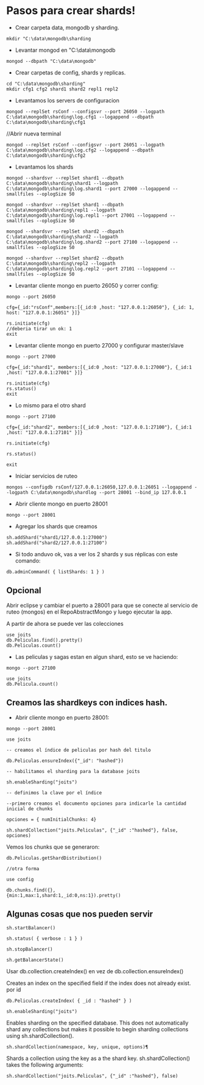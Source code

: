 # Pasos para crear shards!
* Crear carpeta data, mongodb y sharding.
```
mkdir "C:\data\mongodb\sharding
```
* Levantar mongod en "C:\data\mongodb
```
mongod --dbpath "C:\data\mongodb"
```
* Crear carpetas de config, shards y replicas.
```
cd "C:\data\mongodb\sharding"
mkdir cfg1 cfg2 shard1 shard2 repl1 repl2
 ```
 * Levantamos los servers de configuracion
 ```
mongod --replSet rsConf --configsvr --port 26050 --logpath C:\data\mongodb\sharding\log.cfg1 --logappend --dbpath C:\data\mongodb\sharding\cfg1
```
//Abrir nueva terminal
 ```
mongod --replSet rsConf --configsvr --port 26051 --logpath C:\data\mongodb\sharding\log.cfg2 --logappend --dbpath C:\data\mongodb\sharding\cfg2
```
* Levantamos los shards
```
mongod --shardsvr --replSet shard1 --dbpath C:\data\mongodb\sharding\shard1 --logpath C:\data\mongodb\sharding\log.shard1 --port 27000 --logappend --smallfiles --oplogSize 50

mongod --shardsvr --replSet shard1 --dbpath C:\data\mongodb\sharding\repl1 --logpath C:\data\mongodb\sharding\log.repl1 --port 27001 --logappend --smallfiles --oplogSize 50

mongod --shardsvr --replSet shard2 --dbpath C:\data\mongodb\sharding\shard2 --logpath C:\data\mongodb\sharding\log.shard2 --port 27100 --logappend --smallfiles --oplogSize 50

mongod --shardsvr --replSet shard2 --dbpath C:\data\mongodb\sharding\repl2 --logpath C:\data\mongodb\sharding\log.repl2 --port 27101 --logappend --smallfiles --oplogSize 50
```
* Levantar cliente mongo en puerto 26050 y correr config:
```
mongo --port 26050

cfg={_id:"rsConf",members:[{_id:0 ,host: "127.0.0.1:26050"}, {_id: 1, host: "127.0.0.1:26051" }]}

rs.initiate(cfg) 
//deberia tirar un ok: 1
exit
```
* Levantar cliente mongo en puerto 27000 y configurar master/slave
```
mongo --port 27000

cfg={_id:"shard1", members:[{_id:0 ,host: "127.0.0.1:27000"}, {_id:1 ,host: "127.0.0.1:27001" }]}

rs.initiate(cfg)
rs.status()
exit
```
* Lo mismo para el otro shard
```
mongo --port 27100

cfg={_id:"shard2", members:[{_id:0 ,host: "127.0.0.1:27100"}, {_id:1 ,host: "127.0.0.1:27101" }]}

rs.initiate(cfg)

rs.status()

exit
```
* Iniciar servicios de ruteo
```
mongos --configdb rsConf/127.0.0.1:26050,127.0.0.1:26051 --logappend --logpath C:\data\mongodb\shardlog --port 28001 --bind_ip 127.0.0.1
```
* Abrir cliente mongo en puerto 28001
```
mongo --port 28001
```
* Agregar los shards que creamos
```
sh.addShard("shard1/127.0.0.1:27000")
sh.addShard("shard2/127.0.0.1:27100")
```
* Si todo anduvo ok, vas a ver los 2 shards y sus réplicas con este comando:
```
db.adminCommand( { listShards: 1 } )
```
## Opcional
Abrir eclipse y cambiar el puerto a 28001 para que se conecte al servicio de ruteo (mongos) en el RepoAbstractMongo y luego ejecutar la app.

A partir de ahora se puede ver las colecciones
```
use joits
db.Peliculas.find().pretty()
db.Peliculas.count()
```

* Las peliculas y sagas estan en algun shard, esto se ve haciendo:
```
mongo --port 27100

use joits
db.Pelicula.count()
```
## Creamos las shardkeys con indices hash.

* Abrir cliente mongo en puerto 28001:
```
mongo --port 28001

use joits

-- creamos el índice de peliculas por hash del titulo 

db.Peliculas.ensureIndex({"_id": "hashed"})

-- habilitamos el sharding para la database joits

sh.enableSharding("joits")

-- definimos la clave por el índice 

--primero creamos el documento opciones para indicarle la cantidad inicial de chunks

opciones = { numInitialChunks: 4}

sh.shardCollection("joits.Peliculas", {"_id" :"hashed"}, false, opciones)
```
Vemos los chunks que se generaron:
```
db.Peliculas.getShardDistribution()

//otra forma

use config

db.chunks.find({},
{min:1,max:1,shard:1,_id:0,ns:1}).pretty()

```
## Algunas cosas que nos pueden servir
```
sh.startBalancer()

sh.status( { verbose : 1 } )

sh.stopBalancer()

sh.getBalancerState()
```

Usar db.collection.createIndex() en vez de db.collection.ensureIndex()

Creates an index on the specified field if the index does not already exist.
por id
 ```
db.Peliculas.createIndex( { _id : "hashed" } )

sh.enableSharding("joits")
 ```
Enables sharding on the specified database. This does not automatically shard any collections but makes it possible to begin sharding collections using sh.shardCollection().
 ```
sh.shardCollection(namespace, key, unique, options)¶
 ```
Shards a collection using the key as a the shard key. sh.shardCollection() takes the following arguments:
 ```
sh.shardCollection("joits.Peliculas", {"_id" :"hashed"}, false)
 ```








